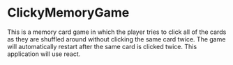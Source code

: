 # ClickyMemoryGame
This is a memory card game in which the player tries to click all of the cards as they are shuffled around without clicking the same card twice. The game will automatically restart after the same card is clicked twice. This application will use react.
